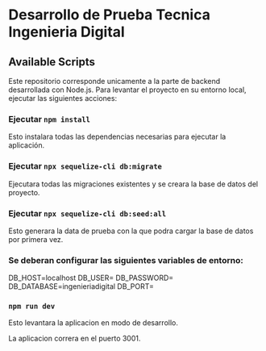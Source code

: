 # Desarrollo de Prueba Tecnica Ingenieria Digital

## Available Scripts

Este repositorio corresponde unicamente a la parte de backend desarrollada con Node.js. Para levantar el proyecto en su entorno local, ejecutar las siguientes acciones:

### Ejecutar `npm install`

Esto instalara todas las dependencias necesarias para ejecutar la aplicación.

### Ejecutar `npx sequelize-cli db:migrate`

Ejecutara todas las migraciones existentes y se creara la base de datos del proyecto.

### Ejecutar `npx sequelize-cli db:seed:all`

Esto generara la data de prueba con la que podra cargar la base de datos por primera vez.

### Se deberan configurar las siguientes variables de entorno:

DB_HOST=localhost
DB_USER=
DB_PASSWORD=
DB_DATABASE=ingenieriadigital
DB_PORT=

### `npm run dev`

Esto levantara la aplicacion en modo de desarrollo.

La aplicacion correra en el puerto 3001.
